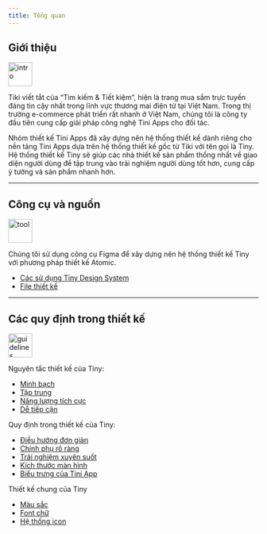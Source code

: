 ```yaml
---
title: Tổng quan
---
```


## Giới thiệu

<img class="img-basic" src="https://salt.tikicdn.com/ts/social/ec/68/28/dd5ecb58d2e344fb98ceb9598c376ce8.png" alt="intro" width="48px" />

Tiki viết tắt của “Tìm kiếm & Tiết kiệm”, hiện là trang mua sắm trực tuyến đáng tin cậy nhất trong lĩnh vực thương mai điện tử tại Việt Nam. Trong thị trường e-commerce phát triển rất nhanh ở Việt Nam, chúng tôi là công ty đầu tiên cung cấp giải pháp công nghệ Tini Apps cho đối tác.

Nhóm thiết kế Tini Apps đã xây dựng nên hệ thống thiết kế dành riêng cho nền tảng Tini Apps dựa trên hệ thống thiết kế gốc từ Tiki với tên gọi là Tiny. Hệ thống thiết kế Tiny sẽ giúp các nhà thiết kế sản phẩm thống nhất về giao diện người dùng để tập trung vào trải nghiệm người dùng tốt hơn, cung cấp ý tưởng và sản phẩm nhanh hơn. <br />


---


## Công cụ và nguồn

<img class="img-basic" src="https://salt.tikicdn.com/ts/social/33/d9/57/c84a51d1456d498f181f9fdeed565a8f.png" alt="tool" width="48px" />

Chúng tôi sử dụng công cụ Figma để xây dựng nên hệ thống thiết kế Tiny với phương pháp thiết kế Atomic.

- [Các sử dụng Tiny Design System](/docs/design/figma/started)
- [File thiết kế](https://www.figma.com/community/file/958198956095698455/Tiny-design-system) <br />


---


## Các quy định trong thiết kế

<img class="img-basic" src="https://salt.tikicdn.com/ts/social/36/4c/7e/c269800a2d1aae270f123261b49c5112.png" alt="guidelines" width="48px" />

Nguyên tắc thiết kế của Tiny:

- [Minh bạch](/docs/design/principles/transparency)
- [Tập trung](/docs/design/principles/clear-focus)
- [Năng lượng tích cực](/docs/design/principles/positive)
- [Dễ tiếp cận](/docs/design/principles/accessible)

Quy định trong thiết kế của Tiny:

- [Điều hướng đơn giản](/docs/design/guideline/navigation)
- [Chính phụ rõ ràng](/docs/design/guideline/hierarchy)
- [Trải nghiệm xuyên suốt](/docs/design/guideline/clear-progress)
- [Kích thước màn hình](/docs/design/guideline/frame)
- [Biểu trưng của Tini App](/docs/design/guideline/icon-app)

Thiết kế chung của Tiny

- [Màu sắc](/docs/design/styles/color)
- [Font chữ](/docs/design/styles/font)
- [Hệ thống icon](/docs/design/styles/icon)
